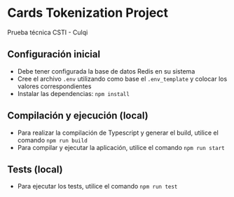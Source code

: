 # Cards Tokenization Project

Prueba técnica CSTI - Culqi

## Configuración inicial

- Debe tener configurada la base de datos Redis en su sistema
- Cree el archivo `.env` utilizando como base el `.env_template` y colocar los valores correspondientes
- Instalar las dependencias: `npm install`

## Compilación y ejecución (local)

- Para realizar la compilación de Typescript y generar el build, utilice el comando `npm run build`
- Para compilar y ejecutar la aplicación, utilice el comando `npm run start`

## Tests (local)

- Para ejecutar los tests, utilice el comando `npm run test`

